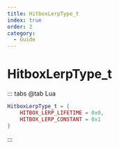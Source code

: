 ```yaml
---
title: HitboxLerpType_t
index: true
order: 2
category:
  - Guide
---
```


# HitboxLerpType_t
::: tabs
@tab Lua
```lua
HitboxLerpType_t = {
    HITBOX_LERP_LIFETIME = 0x0,
    HITBOX_LERP_CONSTANT = 0x1
}
```
:::